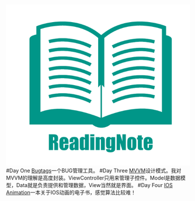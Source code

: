 ![](https://github.com/Liqiankun/ReadingNote/raw/master/readingnote.png)<br>
#Day One 
[Bugtags](https://bugtags.com)一个BUG管理工具。
#Day Three
[MVVM](https://mp.weixin.qq.com/s?__biz=MjM5NTIyNTUyMQ==&mid=444322139&idx=1&sn=c7bef4d439f46ee539aa76d612023d43&scene=4&uin=MTA5NDc0NDA0MQ%3D%3D&key=710a5d99946419d922fcdafef8537eb1565867da2050fc8896026d12fd6f8b668447ee6993ab8ecddf92e27bfa7313b8&devicetype=iMac+MacBookAir6%2C2+OSX+OSX+10.11.3+build(15D21)&version=11020201&lang=zh_CN&pass_ticket=gZQsMlSqpi%2BBFd5yJvmJ4rV91WSCiDesXozVc40b07fqqoY4%2B6J504rvRF0f%2FhPB)设计模式。我对MVVM的理解是高度封装。ViewController只用来管理子控件。Model是数据模型，Data就是负责提供和管理数据，View当然就是界面。
#Day Four
[IOS Animation](http://mp.weixin.qq.com/s?__biz=MjM5NTIyNTUyMQ==&mid=210281204&idx=1&sn=1ed54cd04deeb1e8598464ab93d236be&scene=19#wechat_redirect)一本关于IOS动画的电子书，感觉算法比较难！
